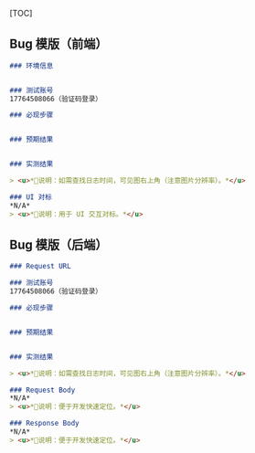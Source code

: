

<!-- @title: 【Test】长这么大，才知道 Bug 要怎么写？ -->
<!-- @date: 2021-11-08 16:10:58 -->
<!-- @author: Zhang Jinbao -->

[TOC]


## Bug 模版（前端）

```markdown
### 环境信息


### 测试账号
17764508066（验证码登录）

### 必现步骤


### 预期结果


### 实测结果

> <u>*💬说明：如需查找日志时间，可见图右上角（注意图片分辨率）。*</u>

### UI 对标
*N/A*
> <u>*💬说明：用于 UI 交互对标。*</u>
```



## Bug 模版（后端）

```markdown
### Request URL

### 测试账号
17764508066（验证码登录）

### 必现步骤


### 预期结果


### 实测结果

> <u>*💬说明：如需查找日志时间，可见图右上角（注意图片分辨率）。*</u>

### Request Body
*N/A*
> <u>*💬说明：便于开发快速定位。*</u>

### Response Body
*N/A*
> <u>*💬说明：便于开发快速定位。*</u>
```

